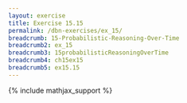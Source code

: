 ```yaml
---
layout: exercise
title: Exercise 15.15
permalink: /dbn-exercises/ex_15/
breadcrumb: 15-Probabilistic-Reasoning-Over-Time
breadcrumb2: ex_15
breadcrumb3: 15probabilisticReasoningOverTime
breadcrumb4: ch15ex15
breadcrumb5: ex15.15
---
```


{% include mathjax_support %}


